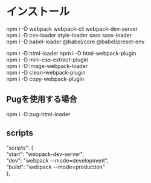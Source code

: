 # インストール
npm i -D webpack webpack-cli webpack-dev-server  
npm i -D css-loader style-loader sass sass-loader  
npm i -D babel-loader @babel/core @babel/preset-env  

npm i -D html-loader 
npm i -D html-webpack-plugin  
npm i -D mini-css-extract-plugin  
npm i -D image-webpack-loader  
npm i -D clean-webpack-plugin  
npm i -D copy-webpack-plugin  

## Pugを使用する場合
npm i -D pug-html-loader  
 
  
## scripts
"scripts": {  
  "start": "webpack-dev-server",  
  "dev": "webpack --mode=development",  
  "build": "webpack --mode=production"  
},  


